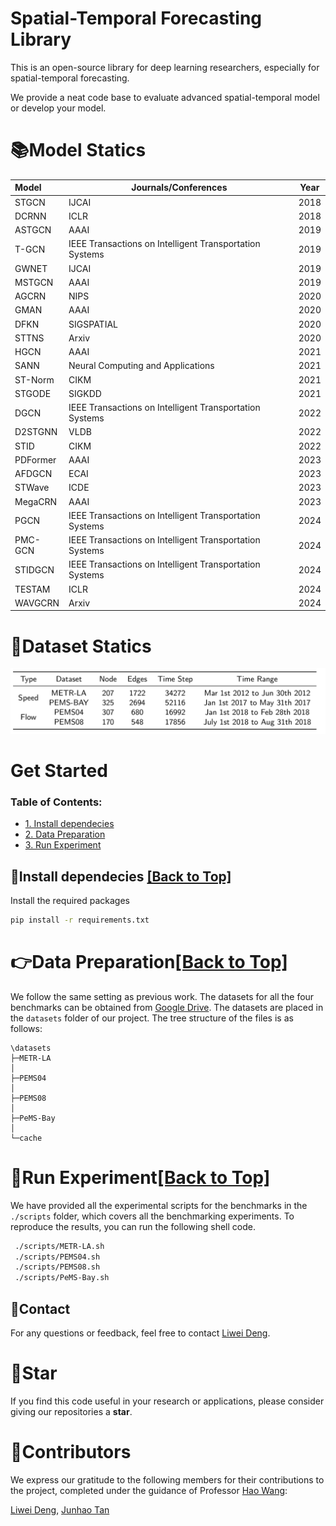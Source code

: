 # Spatial-Temporal Forecasting Library

This is an open-source library for deep learning researchers, especially for spatial-temporal forecasting.

We provide a neat code base to evaluate advanced spatial-temporal model or develop your model.



# 📚Model Statics 

| Model    | Journals/Conferences                                    | Year |
| :------- | ------------------------------------------------------- | ---- |
| STGCN    | IJCAI                                                   | 2018 |
| DCRNN    | ICLR                                                    | 2018 |
| ASTGCN   | AAAI                                                    | 2019 |
| T-GCN    | IEEE Transactions on Intelligent Transportation Systems | 2019 |
| GWNET    | IJCAI                                                   | 2019 |
| MSTGCN   | AAAI                                                    | 2019 |
| AGCRN    | NIPS                                                    | 2020 |
| GMAN     | AAAI                                                    | 2020 |
| DFKN     | SIGSPATIAL                                              | 2020 |
| STTNS    | Arxiv                                                   | 2020 |
| HGCN     | AAAI                                                    | 2021 |
| SANN     | Neural Computing and Applications                       | 2021 |
| ST-Norm  | CIKM                                                    | 2021 |
| STGODE   | SIGKDD                                                  | 2021 |
| DGCN     | IEEE Transactions on Intelligent Transportation Systems | 2022 |
| D2STGNN  | VLDB                                                    | 2022 |
| STID     | CIKM                                                    | 2022 |
| PDFormer | AAAI                                                    | 2023 |
| AFDGCN   | ECAI                                                    | 2023 |
| STWave   | ICDE                                                    | 2023 |
| MegaCRN  | AAAI                                                    | 2023 |
| PGCN     | IEEE Transactions on Intelligent Transportation Systems | 2024 |
| PMC-GCN  | IEEE Transactions on Intelligent Transportation Systems | 2024 |
| STIDGCN  | IEEE Transactions on Intelligent Transportation Systems | 2024 |
| TESTAM   | ICLR                                                    | 2024 |
| WAVGCRN  | Arxiv                                                   | 2024 |

# 🧾Dataset Statics

![Dataset](./image/Dataset.png)



# Get Started

<span id='all_catelogue'/>

### Table of Contents:

- <a href='#Install dependecies'>1. Install dependecies</a>
- <a href='#Data Preparation'>2. Data Preparation </a>
- <a href='#Run Experiment'>3. Run Experiment</a>

<span id='Install dependecies'/>

## 📝Install dependecies  <a href='#all_catelogue'>[Back to Top]</a>

Install the required packages

```bash
pip install -r requirements.txt
```

<span id='Data Preparation'/>

# 👉Data Preparation<a href='#all_catelogue'>[Back to Top]</a>

We follow the same setting as previous work. The datasets for all the four benchmarks can be obtained from [Google Drive](https://drive.google.com/drive/folders/1lcv-QYH7nAk9ciGFOurSam6SJVWaW-lg?usp=sharing). The datasets are placed in the `datasets` folder of our project. The tree structure of the files is as follows:

```
\datasets
├─METR-LA
│
├─PEMS04
│
├─PEMS08
│
├─PeMS-Bay
│
└─cache
```

<span id='Run Experiment'/>

# 🚀Run Experiment<a href='#all_catelogue'>[Back to Top]</a>

We have provided all the experimental scripts for the benchmarks in the `./scripts` folder, which covers all the benchmarking experiments. To reproduce the results, you can run the following shell code.

```bash
 ./scripts/METR-LA.sh
 ./scripts/PEMS04.sh
 ./scripts/PEMS08.sh
 ./scripts/PeMS-Bay.sh
```



## 📧Contact

For any questions or feedback, feel free to contact [Liwei Deng](mailto:liweidengdavid@gmail.com).



# 🌟Star

If you find this code useful in your research or applications, please consider giving our repositories a **star**.



# 🤝Contributors

We express our gratitude to the following members for their contributions to the project, completed under the guidance of Professor [Hao Wang](https://tccofwang.github.io/index.html):

 [Liwei Deng](https://liweidengdavid.github.io/), [Junhao Tan](http://paradise2200.github.io)

